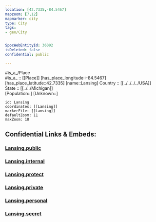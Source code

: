 ```yaml
---
location: [42.7335,-84.5467] 
mapzoom: [7,12] 
mapmarker: city 
type: City
tags:
- geo/City


SpocWebEntityId: 36092
isDeleted: false
confidential: public

---
```

#is_a_/Place  
#is_a_ :: [[Place]] 
[has_place_longitude::-84.5467] 
[has_place_latitude::42.7335] 
[name::Lansing] 
Country :: [[../../../../USA]]  
State :: [[../../Michigan]]  
[Population::] 
[Unknown::] 


```leaflet
id: Lansing
coordinates: [[Lansing]] 
markerFile: [[Lansing]] 
defaultZoom: 11 
maxZoom: 18
```


## Confidential Links & Embeds: 

### [Lansing.public](/_public/\Earth\Continent\America~North\USA\USA~Central\Michigan\counties~Michigan\Ingham,County\cities~InghamLansing.public.md) 

### [Lansing.internal](/_internal/\Earth\Continent\America~North\USA\USA~Central\Michigan\counties~Michigan\Ingham,County\cities~InghamLansing.internal.md) 

### [Lansing.protect](/_protect/\Earth\Continent\America~North\USA\USA~Central\Michigan\counties~Michigan\Ingham,County\cities~InghamLansing.protect.md) 

### [Lansing.private](/_private/\Earth\Continent\America~North\USA\USA~Central\Michigan\counties~Michigan\Ingham,County\cities~InghamLansing.private.md) 

### [Lansing.personal](/_personal/\Earth\Continent\America~North\USA\USA~Central\Michigan\counties~Michigan\Ingham,County\cities~InghamLansing.personal.md) 

### [Lansing.secret](/_secret/\Earth\Continent\America~North\USA\USA~Central\Michigan\counties~Michigan\Ingham,County\cities~InghamLansing.secret.md)

